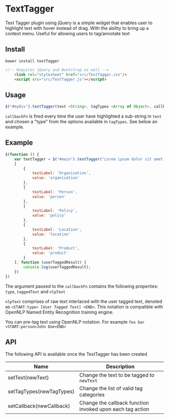 # TextTagger

Text Tagger plugin using jQuery is a simple widget that enables user to highlight text with hover instead of drag. With the ability to bring up a context menu. Useful for allowing users to tag/annotate text

## Install

`bower install textTagger`

```html
<!-- Requires jQuery and Bootstrap as well -->
    <link rel="stylesheet" href="src/TextTagger.css"/>
    <script src="src/TextTagger.js"></script>
```

## Usage

```js
$("#myDiv").textTagger(text <String>, tagTypes <Array of Object>, callbackFn <Function>)
```

`callbackFn` is fired every time the user have highlighted a sub-string in `text` and chosen a "type" from the options available in `tagTypes`. See below an example.

## Example

```js
$(function () {
    var textTagger = $("#main").textTagger("Lorem ipsum dolor sit amet, sit lacus vestibulum vel platea aliquam.",
    [
        {
            textLabel: 'Organization',
            value: 'organization'
        },
        {
            textLabel: 'Person',
            value: 'person'
        },
        {
            textLabel: 'Policy',
            value: 'policy'
        },
        {
            textLabel: 'Location',
            value: 'location'
        },
        {
            textLabel: 'Product',
            value: 'product'
        }
    ], function (userTaggedResult) {
        console.log(userTaggedResult);
    })
})
```

The argument passed to the `callbackFn` contains the following properties: `type`, `taggedText` and `nlpText`

`nlpText` comprises of raw text interlaced with the user tagged text, denoted as `<START:type> [User Tagged Text] <END>`. This notation is compatible with OpenNLP Named Entity Recognition training engine.

You can pre-tag text using OpenNLP notation. For example `foo bar <START:person>John Doe<END>`

## API

The following API is available once the TextTagger has been created

| Name                     | Description                                               |
|--------------------------|-----------------------------------------------------------|
| setText(newText)         | Change the text to be tagged to `newText`                 |
| setTagTypes(newTagTypes) | Change the list of valid tag categories                   |
| setCallback(newCallback) | Change the callback function invoked upon each tag action |
